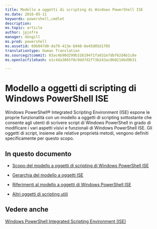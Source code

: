 ```yaml
---
title: Modello a oggetti di scripting di Windows PowerShell ISE
ms.date: 2016-05-11
keywords: powershell,cmdlet
description: 
ms.topic: article
author: jpjofre
manager: dongill
ms.prod: powershell
ms.assetid: 69b047d0-da79-413e-b948-8e45d05d1f85
translationtype: Human Translation
ms.sourcegitcommit: 03ac4b90d299b316194f1fa932e7dbf62d4b1c8e
ms.openlocfilehash: e1c4da3865f8c9dd7d2f73b243ac0b0216bd9631

---
```


# Modello a oggetti di scripting di Windows PowerShell ISE
  Windows PowerShell® Integrated Scripting Environment (ISE) espone le proprie funzionalità con un modello a oggetti di scripting sottostante che consente agli utenti di scrivere script di Windows PowerShell in grado di modificare i vari aspetti visivi e funzionali di Windows PowerShell ISE. Gli oggetti di script, insieme alle relative proprietà metodi, vengono definiti specificamente per questo scopo.

## In questo documento

-   [Scopo del modello a oggetti di scripting di Windows PowerShell ISE](Purpose-of-the-Windows-PowerShell-ISE-Scripting-Object-Model.md)

-   [Gerarchia del modello a oggetti ISE](The-ISE-Object-Model-Hierarchy.md)

-   [Riferimenti al modello a oggetti di Windows PowerShell ISE](Windows-PowerShell-ISE-Object-Model-Reference.md)

-   [Altri oggetti di scripting utili](../../getting-started/cookbooks/Other-Useful-Scripting-Objects.md)

## Vedere anche
 [Windows PowerShell Integrated Scripting Environment (ISE)](../../getting-started/fundamental/Windows-PowerShell-Integrated-Scripting-Environment--ISE-.md)

  



<!--HONumber=Jun16_HO4-->


